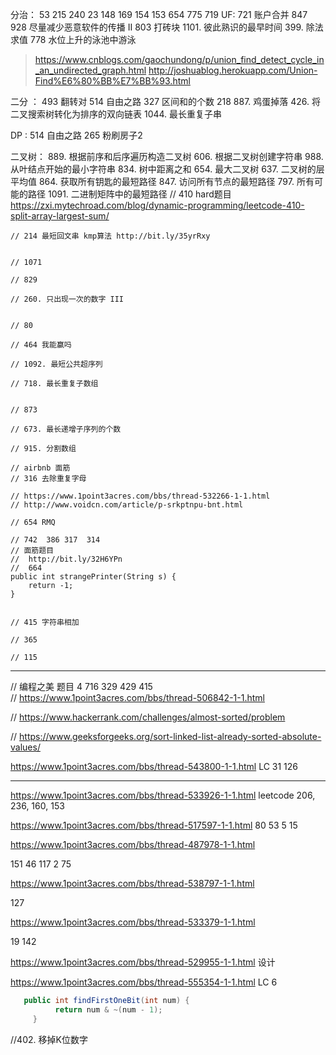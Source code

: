 分治：  53 215 240 23 148 169 154 153 654  775 719
UF:  721 账户合并 847 928 尽量减少恶意软件的传播 II 803 打砖块 1101. 彼此熟识的最早时间 399. 除法求值 778 水位上升的泳池中游泳
 
> https://www.cnblogs.com/gaochundong/p/union_find_detect_cycle_in_an_undirected_graph.html
> http://joshuablog.herokuapp.com/Union-Find%E6%80%BB%E7%BB%93.html

二分 ： 493 翻转对 514 自由之路   327 区间和的个数  218   887. 鸡蛋掉落 426. 将二叉搜索树转化为排序的双向链表  1044. 最长重复子串

DP :  514 自由之路  265 粉刷房子2

二叉树： 889. 根据前序和后序遍历构造二叉树 606. 根据二叉树创建字符串  988. 从叶结点开始的最小字符串   834. 树中距离之和 654. 最大二叉树  637. 二叉树的层平均值 864. 获取所有钥匙的最短路径 847. 访问所有节点的最短路径 797. 所有可能的路径 1091. 二进制矩阵中的最短路径
 // 410 hard题目 https://zxi.mytechroad.com/blog/dynamic-programming/leetcode-410-split-array-largest-sum/

    // 214 最短回文串 kmp算法 http://bit.ly/35yrRxy


    // 1071

    // 829

    // 260. 只出现一次的数字 III


    // 80

    // 464 我能赢吗

    // 1092. 最短公共超序列

    // 718. 最长重复子数组


    // 873

    // 673. 最长递增子序列的个数

    // 915. 分割数组

    // airbnb 面筋
    // 316 去除重复字母

    // https://www.1point3acres.com/bbs/thread-532266-1-1.html
    // http://www.voidcn.com/article/p-srkptnpu-bnt.html

    // 654 RMQ

    // 742  386 317  314
    // 面筋题目
    //  http://bit.ly/32H6YPn
    //  664
    public int strangePrinter(String s) {
        return -1;
    }


    // 415 字符串相加

    // 365

    // 115

----

  // 编程之美 题目 
    4 716 329 429 415   
    // https://www.1point3acres.com/bbs/thread-506842-1-1.html
    

 // https://www.hackerrank.com/challenges/almost-sorted/problem
   
  // https://www.geeksforgeeks.org/sort-linked-list-already-sorted-absolute-values/
  
  https://www.1point3acres.com/bbs/thread-543800-1-1.html
 LC 31 126
 
 
 ---
 https://www.1point3acres.com/bbs/thread-533926-1-1.html
 leetcode 206, 236, 160, 153
 
  https://www.1point3acres.com/bbs/thread-517597-1-1.html
  80 53 5 15
  
  https://www.1point3acres.com/bbs/thread-487978-1-1.html
  
  151  46 117 2 75
  
  https://www.1point3acres.com/bbs/thread-538797-1-1.html
  
  127
  
  https://www.1point3acres.com/bbs/thread-533379-1-1.html
  
  19 142
  
  https://www.1point3acres.com/bbs/thread-529955-1-1.html
  设计
  
  
  https://www.1point3acres.com/bbs/thread-555354-1-1.html
  LC 6

```java
   public int findFirstOneBit(int num) {
          return num & ~(num - 1);
     }
```

//402. 移掉K位数字